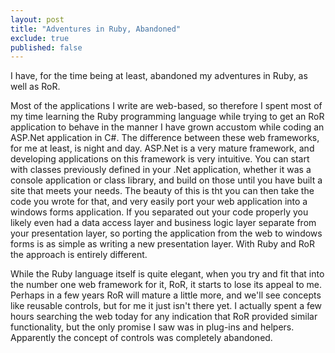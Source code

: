 ```yaml
---
layout: post
title: "Adventures in Ruby, Abandoned"
exclude: true
published: false
---
```


I have, for the time being at least, abandoned my adventures in Ruby, as well as RoR.

Most of the applications I write are web-based, so therefore I spent most of my time learning the Ruby programming language while trying to get an RoR application to behave in the manner I have grown accustom while coding an ASP.Net application in C#. The difference between these web frameworks, for me at least, is night and day. ASP.Net is a very mature framework, and developing applications on this framework is very intuitive. You can start with classes previously defined in your .Net application, whether it was a console application or class library, and build on those until you have built a site that meets your needs. The beauty of this is tht you can then take the code you wrote for that, and very easily port your web application into a windows forms application. If you separated out your code properly you likely even had a data access layer and business logic layer separate from your presentation layer, so porting the application from the web to windows forms is as simple as writing a new presentation layer. With Ruby and RoR the approach is entirely different.

While the Ruby language itself is quite elegant, when you try and fit that into the number one web framework for it, RoR, it starts to lose its appeal to me. Perhaps in a few years RoR will mature a little more, and we'll see concepts like reusable controls, but for me it just isn't there yet. I actually spent a few hours searching the web today for any indication that RoR provided similar functionality, but the only promise I saw was in plug-ins and helpers. Apparently the concept of controls was completely abandoned.